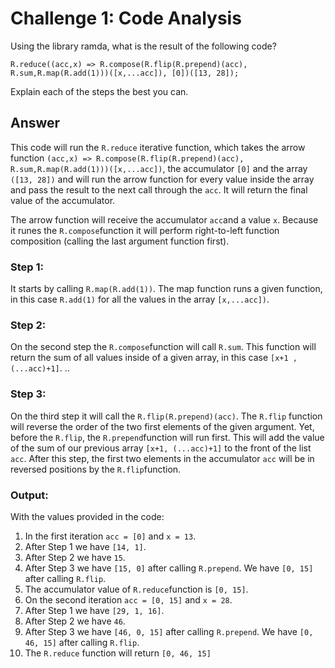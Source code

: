 # Challenge 1: Code Analysis

Using the library ramda, what is the result of the following code?

`R.reduce((acc,x) => R.compose(R.flip(R.prepend)(acc), R.sum,R.map(R.add(1)))([x,...acc]), [0])([13, 28]);`

Explain each of the steps the best you can.

## Answer

This code will run the `R.reduce` iterative function, which takes the arrow function `(acc,x) => R.compose(R.flip(R.prepend)(acc), R.sum,R.map(R.add(1)))([x,...acc])`, the accumulator `[0]` and the array `([13, 28])` and will run the arrow function for every value inside the array and pass the result to the next call through the `acc`. It will return the final value of the accumulator.

The arrow function will receive the accumulator `acc`and a value `x`. Because it runes the `R.compose`function it will perform right-to-left function composition (calling the last argument function first).
### Step 1: 
   It starts by calling `R.map(R.add(1))`. The map function runs a given function, in this case `R.add(1)` for all the values in the array `[x,...acc])`.   
### Step 2: 
   On the second step the `R.compose`function will call `R.sum`. This function will return the sum of all values inside of a given array, in this case `[x+1 , (...acc)+1]`. ..
### Step 3:
   On the third step it will call the `R.flip(R.prepend)(acc)`. The `R.flip` function will reverse the order of the two first elements of the given argument. Yet, before the `R.flip`, the `R.prepend`function will run first. This will add the value of the sum of our previous array `[x+1, (...acc)+1]` to the front of the list `acc`. After this step, the first two elements in the accumulator `acc` will be in reversed positions by the `R.flip`function.

### Output:   
With the values provided in the code:

1. In the first iteration `acc = [0]` and `x = 13`.
2. After Step 1 we have `[14, 1]`.
3. After Step 2 we have `15`.
4. After Step 3 we have `[15, 0]` after calling `R.prepend`. We have `[0, 15]` after calling `R.flip`.
5. The accumulator value of `R.reduce`function is `[0, 15]`.
6. On the second iteration `acc = [0, 15]` and `x = 28`.
7. After Step 1 we have `[29, 1, 16]`.
8. After Step 2 we have `46`.
9. After Step 3 we have `[46, 0, 15]` after calling `R.prepend`. We have `[0, 46, 15]` after calling `R.flip`.
10. The `R.reduce` function will return `[0, 46, 15]`


